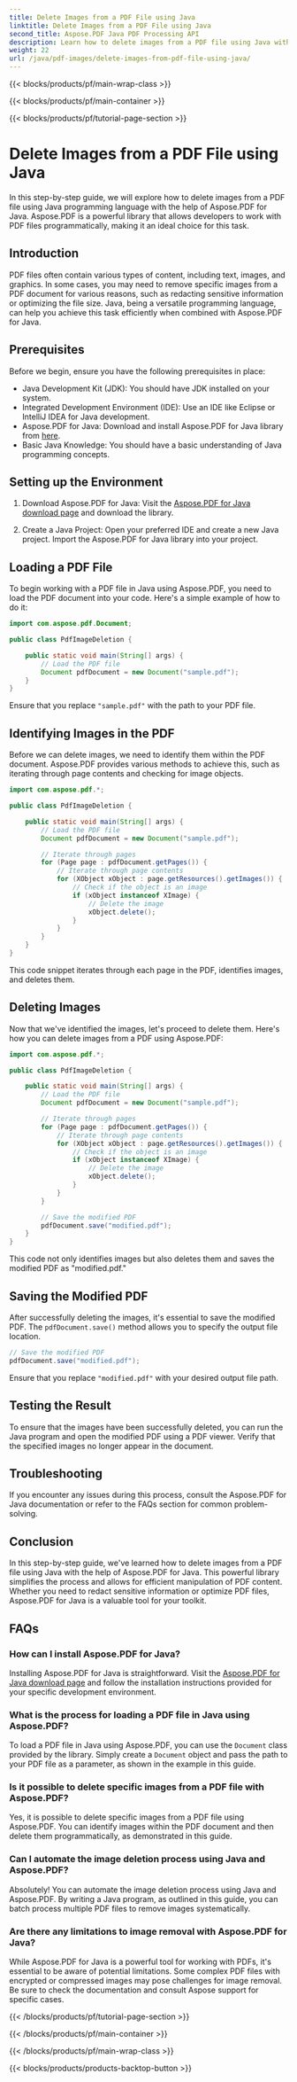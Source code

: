 ```yaml
---
title: Delete Images from a PDF File using Java
linktitle: Delete Images from a PDF File using Java
second_title: Aspose.PDF Java PDF Processing API
description: Learn how to delete images from a PDF file using Java with Aspose.PDF for Java. Step-by-step guide with source code for efficient image removal in PDFs.
weight: 22
url: /java/pdf-images/delete-images-from-pdf-file-using-java/
---
```


{{< blocks/products/pf/main-wrap-class >}}

{{< blocks/products/pf/main-container >}}

{{< blocks/products/pf/tutorial-page-section >}}

# Delete Images from a PDF File using Java


In this step-by-step guide, we will explore how to delete images from a PDF file using Java programming language with the help of Aspose.PDF for Java. Aspose.PDF is a powerful library that allows developers to work with PDF files programmatically, making it an ideal choice for this task.

## Introduction

PDF files often contain various types of content, including text, images, and graphics. In some cases, you may need to remove specific images from a PDF document for various reasons, such as redacting sensitive information or optimizing the file size. Java, being a versatile programming language, can help you achieve this task efficiently when combined with Aspose.PDF for Java.

## Prerequisites

Before we begin, ensure you have the following prerequisites in place:

- Java Development Kit (JDK): You should have JDK installed on your system.
- Integrated Development Environment (IDE): Use an IDE like Eclipse or IntelliJ IDEA for Java development.
- Aspose.PDF for Java: Download and install Aspose.PDF for Java library from [here](https://downloads.aspose.com/pdf/java).
- Basic Java Knowledge: You should have a basic understanding of Java programming concepts.

## Setting up the Environment

1. Download Aspose.PDF for Java: Visit the [Aspose.PDF for Java download page](https://downloads.aspose.com/pdf/java) and download the library.

2. Create a Java Project: Open your preferred IDE and create a new Java project. Import the Aspose.PDF for Java library into your project.

## Loading a PDF File

To begin working with a PDF file in Java using Aspose.PDF, you need to load the PDF document into your code. Here's a simple example of how to do it:

```java
import com.aspose.pdf.Document;

public class PdfImageDeletion {

    public static void main(String[] args) {
        // Load the PDF file
        Document pdfDocument = new Document("sample.pdf");
    }
}
```

Ensure that you replace `"sample.pdf"` with the path to your PDF file.

## Identifying Images in the PDF

Before we can delete images, we need to identify them within the PDF document. Aspose.PDF provides various methods to achieve this, such as iterating through page contents and checking for image objects.

```java
import com.aspose.pdf.*;

public class PdfImageDeletion {

    public static void main(String[] args) {
        // Load the PDF file
        Document pdfDocument = new Document("sample.pdf");

        // Iterate through pages
        for (Page page : pdfDocument.getPages()) {
            // Iterate through page contents
            for (XObject xObject : page.getResources().getImages()) {
                // Check if the object is an image
                if (xObject instanceof XImage) {
                    // Delete the image
                    xObject.delete();
                }
            }
        }
    }
}
```

This code snippet iterates through each page in the PDF, identifies images, and deletes them.

## Deleting Images

Now that we've identified the images, let's proceed to delete them. Here's how you can delete images from a PDF using Aspose.PDF:

```java
import com.aspose.pdf.*;

public class PdfImageDeletion {

    public static void main(String[] args) {
        // Load the PDF file
        Document pdfDocument = new Document("sample.pdf");

        // Iterate through pages
        for (Page page : pdfDocument.getPages()) {
            // Iterate through page contents
            for (XObject xObject : page.getResources().getImages()) {
                // Check if the object is an image
                if (xObject instanceof XImage) {
                    // Delete the image
                    xObject.delete();
                }
            }
        }

        // Save the modified PDF
        pdfDocument.save("modified.pdf");
    }
}
```

This code not only identifies images but also deletes them and saves the modified PDF as "modified.pdf."

## Saving the Modified PDF

After successfully deleting the images, it's essential to save the modified PDF. The `pdfDocument.save()` method allows you to specify the output file location.

```java
// Save the modified PDF
pdfDocument.save("modified.pdf");
```

Ensure that you replace `"modified.pdf"` with your desired output file path.

## Testing the Result

To ensure that the images have been successfully deleted, you can run the Java program and open the modified PDF using a PDF viewer. Verify that the specified images no longer appear in the document.

## Troubleshooting

If you encounter any issues during this process, consult the Aspose.PDF for Java documentation or refer to the FAQs section for common problem-solving.

## Conclusion

In this step-by-step guide, we've learned how to delete images from a PDF file using Java with the help of Aspose.PDF for Java. This powerful library simplifies the process and allows for efficient manipulation of PDF content. Whether you need to redact sensitive information or optimize PDF files, Aspose.PDF for Java is a valuable tool for your toolkit.

## FAQs

### How can I install Aspose.PDF for Java?

Installing Aspose.PDF for Java is straightforward. Visit the [Aspose.PDF for Java download page](https://releases.aspose.com/pdf/java/) and follow the installation instructions provided for your specific development environment.

### What is the process for loading a PDF file in Java using Aspose.PDF?

To load a PDF file in Java using Aspose.PDF, you can use the `Document` class provided by the library. Simply create a `Document` object and pass the path to your PDF file as a parameter, as shown in the example in this guide.

### Is it possible to delete specific images from a PDF file with Aspose.PDF?

Yes, it is possible to delete specific images from a PDF file using Aspose.PDF. You can identify images within the PDF document and then delete them programmatically, as demonstrated in this guide.

### Can I automate the image deletion process using Java and Aspose.PDF?

Absolutely! You can automate the image deletion process using Java and Aspose.PDF. By writing a Java program, as outlined in this guide, you can batch process multiple PDF files to remove images systematically.

### Are there any limitations to image removal with Aspose.PDF for Java?

While Aspose.PDF for Java is a powerful tool for working with PDFs, it's essential to be aware of potential limitations. Some complex PDF files with encrypted or compressed images may pose challenges for image removal. Be sure to check the documentation and consult Aspose support for specific cases.

{{< /blocks/products/pf/tutorial-page-section >}}

{{< /blocks/products/pf/main-container >}}

{{< /blocks/products/pf/main-wrap-class >}}

{{< blocks/products/products-backtop-button >}}
